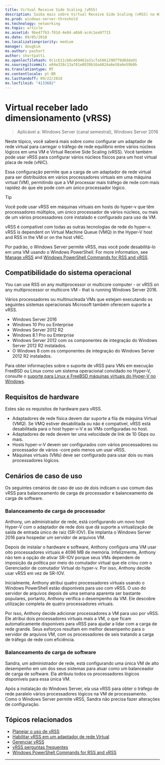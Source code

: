 ```yaml
---
title: Virtual Receive Side Scaling (vRSS)
description: Saiba mais sobre Virtual Receive Side Scaling (vRSS) no Windows Server e como configurar um adaptador de rede virtual para carregar o tráfego de rede equilíbrio entre vários núcleos lógicos em uma VM. Você também pode configurar vários núcleos de física para um host de placa de Interface de rede virtual (vNIC).
ms.prod: windows-server-threshold
ms.technology: networking
ms.topic: article
ms.assetid: 9be477b3-f81d-4e84-a6b0-ac4c1ea97715
ms.date: 09/05/2018
ms.localizationpriority: medium
manager: dougkim
ms.author: pashort
author: shortpatti
ms.openlocfilehash: 0c1cb11cb8ce69463a31cfa5061290f79d8dda91
ms.sourcegitcommit: e84e328c13a701e8039b16a4824a6e58a6e59b0b
ms.translationtype: MT
ms.contentlocale: pt-BR
ms.lasthandoff: 09/22/2018
ms.locfileid: "4133682"
---
```

# Virtual receber lado dimensionamento \(vRSS\)

>Aplicável a: Windows Server (canal semestral), Windows Server 2016

Neste tópico, você saberá mais sobre como configurar um adaptador de rede virtual para carregar o tráfego de rede equilíbrio entre vários núcleos lógicos em uma VM e Virtual Receive Side Scaling (vRSS). Você também pode usar vRSS para configurar vários núcleos físicos para um host virtual placa de rede \(vNIC\).

Essa configuração permite que a carga de um adaptador de rede virtual para ser distribuídos em vários processadores virtuais em uma máquina virtual \(VM\), permitindo que a VM processar mais tráfego de rede com mais rapidez do que ele pode com um único processador lógico.

>[!TIP]
>Você pode usar vRSS em máquinas virtuais em hosts do hyper\-v que têm processadores múltiplos, um único processador de vários núcleos, ou mais de um vários processadores core instalado e configurado para uso da VM.

vRSS é compatível com todas as outras tecnologias de rede do hyper\-v. vRSS is dependent on Virtual Machine Queue \(VMQ\) in the Hyper\-V host and RSS in the VM or on the host vNIC.

Por padrão, o Windows Server permite vRSS, mas você pode desabilitá-lo em uma VM usando o Windows PowerShell. For more information, see [Manage vRSS](vrss-manage.md) and [Windows PowerShell Commands for RSS and vRSS](vrss-wps.md).



## Compatibilidade do sistema operacional

You can use RSS on any multiprocessor or multicore computer - or vRSS on any multiprocessor or multicore VM - that is running Windows Server 2016.

Vários processadores ou multinucleada VMs que estejam executando os seguintes sistemas operacionais Microsoft também oferecem suporte a vRSS.

- Windows Server 2016
- Windows 10 Pro ou Enterprise
- Windows Server 2012 R2
- Windows 8.1 Pro ou Enterprise
- Windows Server 2012 com os componentes de integração do Windows Server 2012 R2 instalados.
- O Windows 8 com os componentes de integração do Windows Server 2012 R2 instalados.

Para obter informações sobre o suporte de vRSS para VMs em execução FreeBSD ou Linux como um sistema operacional convidado no Hyper-V, consulte o [suporte para Linux e FreeBSD máquinas virtuais do Hyper-V no Windows](https://docs.microsoft.com/windows-server/virtualization/hyper-v/Supported-Linux-and-FreeBSD-virtual-machines-for-Hyper-V-on-Windows).
  
## Requisitos de hardware

Estes são os requisitos de hardware para vRSS.
 
- Adaptadores de rede física devem dar suporte a fila de máquina Virtual \(VMQ\). Se VMQ estiver desabilitada ou não é compatível, vRSS está desabilitada para o host hyper\-v-V e as VMs configuradas no host.
- Adaptadores de rede devem ter uma velocidade de link de 10 Gbps ou mais.
- Hosts hyper\-v-V devem ser configurados com vários processadores ou processador de vários \-core pelo menos um usar vRSS.
- Máquinas virtuais \(VMs\) deve ser configurado para usar dois ou mais processadores lógicos.


## Cenários de caso de uso

Os seguintes cenários de caso de uso de dois indicam o uso comum das vRSS para balanceamento de carga de processador e balanceamento de carga de software.

### Balanceamento de carga de processador
  
Anthony, um administrador de rede, está configurando um novo host Hyper-V com o adaptador de rede dois que dá suporte a virtualização de saída de entrada único de raiz \(SR\-IOV\). Ele implanta o Windows Server 2016 para hospedar um servidor de arquivos VM.

Depois de instalar o hardware e software, Anthony configura uma VM usar oito processadores virtuais e 4096 MB de memória. Infelizmente, Anthony não tem a opção de ativar SR\-IOV porque seus VMs dependem de imposição da política por meio do comutador virtual que ele criou com o Gerenciador de comutador Virtual do hyper\-v. Por isso, Anthony decide usar vRSS em vez de SR\-IOV.

Inicialmente, Anthony atribui quatro processadores virtuais usando o Windows PowerShell estão disponíveis para uso com vRSS. O uso do servidor de arquivos depois de uma semana aparenta ser bastante populares, portanto, Anthony verifica o desempenho da VM.  Ele descobre utilização completa de quatro processadores virtuais.

Por isso, Anthony decide adicionar processadores a VM para uso por vRSS.  Ele atribui dois processadores virtuais mais a VM, o que ficam automaticamente disponíveis para vRSS para ajudar a lidar com a carga de rede grande. Seus esforços resultam em melhor desempenho para o servidor de arquivos VM, com os processadores de seis tratando a carga de tráfego de rede com eficiência.


### Balanceamento de carga de software

Sandra, um administrador de rede, está configurando uma única VM de alto desempenho em um dos seus sistemas para atuar como um balanceador de carga de software. Ela atribuiu todos os processadores lógicos disponíveis para essa única VM.

Após a instalação do Windows Server, ela usa vRSS para obter o tráfego de rede paralelo vários processadores lógicos na VM de processamento. Como o Windows Server permite vRSS, Sandra não precisa fazer alterações de configuração.


## Tópicos relacionados

- [Planejar o uso de vRSS](vrss-plan.md)
- [Habilitar vRSS em um adaptador de rede Virtual](vrss-enable.md)
- [Gerenciar vRSS](vrss-manage.md)
- [vRSS perguntas frequentes](vrss-faq.md)
- [Windows PowerShell Commands for RSS and vRSS](vrss-wps.md)

---
